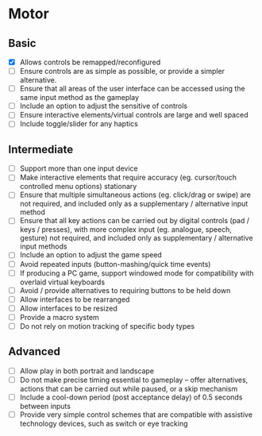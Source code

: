 # Motor 

## Basic ##

- [x] Allows controls be remapped/reconfigured
- [ ] Ensure controls are as simple as possible, or provide a simpler alternative.
- [ ] Ensure that all areas of the user interface can be accessed using the same input method as the gameplay
- [ ] Include an option to adjust the sensitive of controls
- [ ] Ensure interactive elements/virtual controls are large and well spaced
- [ ] Include toggle/slider for any haptics

## Intermediate ##

- [ ] Support more than one input device
- [ ] Make interactive elements that require accuracy (eg. cursor/touch controlled menu options) stationary
- [ ] Ensure that multiple simultaneous actions (eg. click/drag or swipe) are not required, and included only as a supplementary / alternative input method
- [ ] Ensure that all key actions can be carried out by digital controls (pad / keys / presses), with more complex input (eg. analogue, speech, gesture) not required, and included only as supplementary / alternative input methods
- [ ] Include an option to adjust the game speed
- [ ] Avoid repeated inputs (button-mashing/quick time events)
- [ ] If producing a PC game, support windowed mode for compatibility with overlaid virtual keyboards
- [ ] Avoid / provide alternatives to requiring buttons to be held down
- [ ] Allow interfaces to be rearranged
- [ ] Allow interfaces to be resized
- [ ] Provide a macro system
- [ ] Do not rely on motion tracking of specific body types

## Advanced ##

- [ ] Allow play in both portrait and landscape
- [ ] Do not make precise timing essential to gameplay – offer alternatives, actions that can be carried out while paused, or a skip mechanism
- [ ] Include a cool-down period (post acceptance delay) of 0.5 seconds between inputs
- [ ] Provide very simple control schemes that are compatible with assistive technology devices, such as switch or eye tracking
